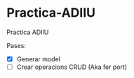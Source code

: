 Practica-ADIIU
==============

Practica ADIIU

Pases:

- [x] Generar model
- [ ] Crear operacions CRUD (Aka fer port)
